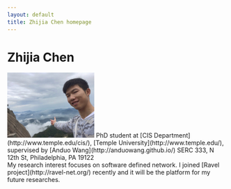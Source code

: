 ```yaml
---
layout: default
title: Zhijia Chen homepage
---
```

# Zhijia Chen
<img border="0" src="/resource/Zhijia.jpg" height="150">
PhD student at [CIS Department](http://www.temple.edu/cis/), [Temple University](http://www.temple.edu/), supervised by [Anduo Wang](http://anduowang.github.io/)
SERC 333, N 12th St, Philadelphia, PA 19122<br>
My research interest focuses on software defined network. I joined [Ravel project](http://ravel-net.org/) recently and it will be the platform for my future researches.
